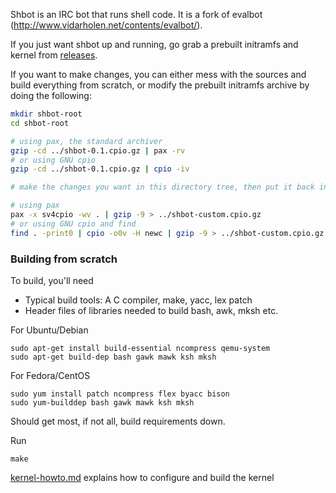 Shbot is an IRC bot that runs shell code. It is a fork of evalbot
(http://www.vidarholen.net/contents/evalbot/).

If you just want shbot up and running, go grab a prebuilt initramfs and kernel from [releases](https://github.com/geirha/shbot-initramfs/releases).

If you want to make changes, you can either mess with the sources and build everything from scratch, or modify the prebuilt initramfs archive by doing the following:

```bash
mkdir shbot-root
cd shbot-root

# using pax, the standard archiver
gzip -cd ../shbot-0.1.cpio.gz | pax -rv
# or using GNU cpio
gzip -cd ../shbot-0.1.cpio.gz | cpio -iv

# make the changes you want in this directory tree, then put it back into a gziped cpio archive:

# using pax
pax -x sv4cpio -wv . | gzip -9 > ../shbot-custom.cpio.gz
# or using GNU cpio and find
find . -print0 | cpio -o0v -H newc | gzip -9 > ../shbot-custom.cpio.gz
```

### Building from scratch

To build, you'll need

- Typical build tools: A C compiler, make, yacc, lex patch
- Header files of libraries needed to build bash, awk, mksh etc.

For Ubuntu/Debian

```
sudo apt-get install build-essential ncompress qemu-system
sudo apt-get build-dep bash gawk mawk ksh mksh
```

For Fedora/CentOS

```
sudo yum install patch ncompress flex byacc bison
sudo yum-builddep bash gawk mawk ksh mksh
```

Should get most, if not all, build requirements down.

Run 
```
make
```

[kernel-howto.md](kernel-howto.md) explains how to configure and build the kernel
